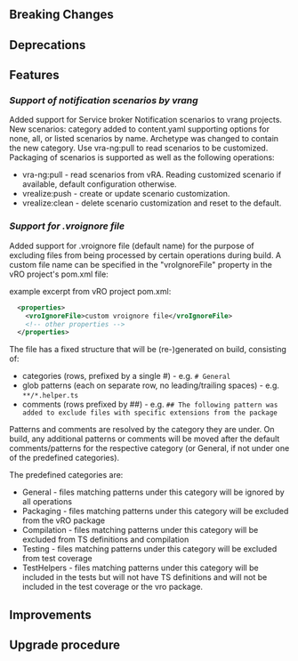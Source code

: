 [//]: # (VERSION_PLACEHOLDER DO NOT DELETE)
[//]: # (Used when working on a new release. Placed together with the Version.md)
[//]: # (Nothing here is optional. If a step must not be performed, it must be said so)
[//]: # (Do not fill the version, it will be done automatically)
[//]: # (Quick Intro to what is the focus of this release)

## Breaking Changes

[//]: # (### *Breaking Change*)
[//]: # (Describe the breaking change AND explain how to resolve it)
[//]: # (You can utilize internal links /e.g. link to the upgrade procedure, link to the improvement|deprecation that introduced this/)

## Deprecations

[//]: # (### *Deprecation*)
[//]: # (Explain what is deprecated and suggest alternatives)

[//]: # (Features -> New Functionality)

## Features

[//]: # (### *Feature Name*)
[//]: # (Describe the feature)
[//]: # (Optional But higlhy recommended Specify *NONE* if missing)
[//]: # (#### Relevant Documentation:)

[//]: # (Improvements -> Bugfixes/hotfixes or general improvements)

### *Support of notification scenarios by vrang*

Added support for Service broker Notification scenarios to vrang projects.
New scenarios: category added to content.yaml supporting options for none, all, or listed scenarios by name.
Archetype was changed to contain the new category. Use vra-ng:pull to read scenarios to be customized.
Packaging of scenarios is supported as well as the following operations:
- vra-ng:pull - read scenarios from vRA. Reading customized scenario if available, default configuration otherwise.
- vrealize:push - create or update scenario customization.
- vrealize:clean - delete scenario customization and reset to the default.

### *Support for .vroignore file*

Added support for .vroignore file (default name) for the purpose of excluding files from being processed by certain operations during build.
A custom file name can be specified in the "vroIgnoreFile" property in the vRO project's pom.xml file:

example excerpt from vRO project pom.xml:
```xml
  <properties>
    <vroIgnoreFile>custom vroignore file</vroIgnoreFile>
    <!-- other properties -->
  </properties>

```

The file has a fixed structure that will be  (re-)generated on build, consisting of:
- categories (rows, prefixed by a single #) - e.g. ```# General```
- glob patterns (each on separate row, no leading/trailing spaces) - e.g. ```**/*.helper.ts```
- comments (rows prefixed by ##) - e.g. ```## The following pattern was added to exclude files with specific extensions from the package```

Patterns and comments are resolved by the category they are under.
On build, any additional patterns or comments will be moved after the default comments/patterns for the respective category (or General, if not under one of the predefined categories).

The predefined categories are:
- General - files matching patterns under this category will be ignored by all operations
- Packaging - files matching patterns under this category will be excluded from the vRO package
- Compilation - files matching patterns under this category will be excluded from TS definitions and compilation
- Testing - files matching patterns under this category will be excluded from test coverage
- TestHelpers - files matching patterns under this category will be included in the tests but will not have TS definitions and will not be included in the test coverage or the vro package.

## Improvements

[//]: # (### *Improvement Name* )
[//]: # (Talk ONLY regarding the improvement)
[//]: # (Optional But higlhy recommended)
[//]: # (#### Previous Behavior)
[//]: # (Explain how it used to behave, regarding to the change)
[//]: # (Optional But higlhy recommended)
[//]: # (#### New Behavior)
[//]: # (Explain how it behaves now, regarding to the change)
[//]: # (Optional But higlhy recommended Specify *NONE* if missing)
[//]: # (#### Relevant Documentation:)

## Upgrade procedure

[//]: # (Explain in details if something needs to be done)
